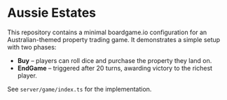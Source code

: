 # Aussie Estates

This repository contains a minimal boardgame.io configuration for an Australian-themed property trading game. It demonstrates a simple setup with two phases:

- **Buy** – players can roll dice and purchase the property they land on.
- **EndGame** – triggered after 20 turns, awarding victory to the richest player.

See `server/game/index.ts` for the implementation.
